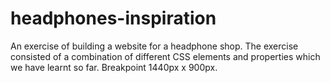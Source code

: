 # headphones-inspiration

An exercise of building a website for a headphone shop. The exercise consisted of a combination of different CSS elements and properties which we have learnt so far. Breakpoint 1440px x 900px.
